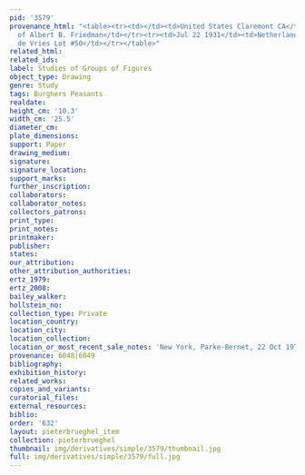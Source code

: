```yaml
---
pid: '3579'
provenance_html: "<table><tr><td></td><td>United States Claremont CA</td><td>Collection
  of Albert B. Friedman</td></tr><tr><td>Jul 22 1931</td><td>Netherlands Amsterdam</td><td>Sale
  de Vries Lot #50</td></tr></table>"
related_html: 
related_ids: 
label: Studies of Groups of Figures
object_type: Drawing
genre: Study
tags: Burghers Peasants
realdate: 
height_cm: '10.3'
width_cm: '25.5'
diameter_cm: 
plate_dimensions: 
support: Paper
drawing_medium: 
signature: 
signature_location: 
support_marks: 
further_inscription: 
collaborators: 
collaborator_notes: 
collectors_patrons: 
print_type: 
print_notes: 
printmaker: 
publisher: 
states: 
our_attribution: 
other_attribution_authorities: 
ertz_1979: 
ertz_2008: 
bailey_walker: 
hollstein_no: 
collection_type: Private
location_country: 
location_city: 
location_collection: 
location_or_most_recent_sale_notes: 'New York, Parke-Bernet, 22 Oct 1970, lot #40'
provenance: 6048|6049
bibliography: 
exhibition_history: 
related_works: 
copies_and_variants: 
curatorial_files: 
external_resources: 
biblio: 
order: '632'
layout: pieterbrueghel_item
collection: pieterbrueghel
thumbnail: img/derivatives/simple/3579/thumbnail.jpg
full: img/derivatives/simple/3579/full.jpg
---
```

